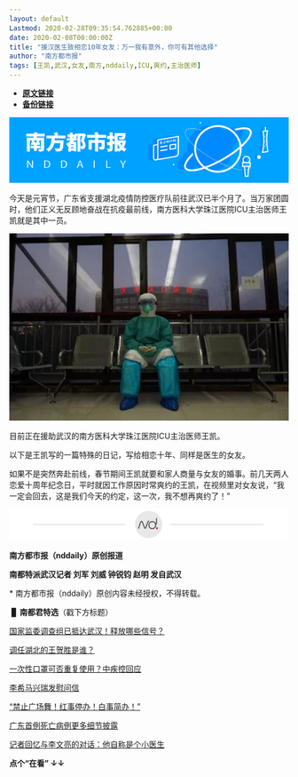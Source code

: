 ```yaml
---
layout: default
Lastmod: 2020-02-28T09:35:54.762885+00:00
date: 2020-02-08T00:00:00Z
title: "援汉医生致相恋10年女友：万一我有意外，你可有其他选择"
author: "南方都市报"
tags: [王凯,武汉,女友,南方,nddaily,ICU,爽约,主治医师]
---
```


* [**原文链接**](http://mp.weixin.qq.com/s?__biz=MTk1MjIwODAwMQ==&mid=2650840394&idx=6&sn=cfe4ecef8e4e9b3cfa08f71bba07978e&chksm=47979ea470e017b22488f2ba22878833da15276c508773954ecafacc474c45d50ebd144ab7ba#rd)
* [**备份链接**](https://archive.is/HUErV)


![](/images/post/09060180a1bb35d4f1ab370ef8d6128a.jpg)

今天是元宵节，广东省支援湖北疫情防控医疗队前往武汉已半个月了。当万家团圆时，他们正义无反顾地奋战在抗疫最前线，南方医科大学珠江医院ICU主治医师王凯就是其中一员。

![](/images/post/09ec488a7f35c8042ac3b4a2d6195848.jpg)

目前正在援助武汉的南方医科大学珠江医院ICU主治医师王凯。

以下是王凯写的一篇特殊的日记，写给相恋十年、同样是医生的女友。

如果不是突然奔赴前线，春节期间王凯就要和家人商量与女友的婚事。前几天两人恋爱十周年纪念日，平时就因工作原因时常爽约的王凯，在视频里对女友说，“我一定会回去，这是我们今天的约定，这一次，我不想再爽约了！”

![](/images/post/ed66cec744e84bfc06688ff48f6c6997.jpg)

  

**南方都市报（nddaily）原创报道**

**南都特派武汉记者 刘军 刘威 钟锐钧 赵明 发自武汉**

\* 南方都市报（nddaily）原创内容未经授权，不得转载。

  

 ▊ **南都君特选**（戳下方标题）

[国家监委调查组已抵达武汉！释放哪些信号？](http://mp.weixin.qq.com/s?__biz=MTk1MjIwODAwMQ==&mid=2650840332&idx=1&sn=5e100e1417e790d3106ae99cbdd09d9f&chksm=47979ee270e017f466543020dda458747a12ad5d872c62f3a7b9d1ef60ec893cf81f4fde3bb6&scene=21#wechat_redirect)  

[调任湖北的王贺胜是谁？](http://mp.weixin.qq.com/s?__biz=MTk1MjIwODAwMQ==&mid=2650840372&idx=3&sn=499b535f6d8e923f07d9161e8f4481a4&chksm=47979eda70e017cc83f140644d24dcaa1d87c04c93cc3ba3140ec4e2743ab0313f0bb28e2e4c&scene=21#wechat_redirect)  

[一次性口罩可否重复使用？中疾控回应](http://mp.weixin.qq.com/s?__biz=MTk1MjIwODAwMQ==&mid=2650840372&idx=5&sn=0c4190da639277555e43b5167186eb24&chksm=47979eda70e017cc7f7a51a8b909a833144b2569583ea801629005d70867ac9fe981895c7471&scene=21#wechat_redirect)  

[李希马兴瑞发慰问信](http://mp.weixin.qq.com/s?__biz=MTk1MjIwODAwMQ==&mid=2650840282&idx=1&sn=e650ae71518b9326456d0abd32e457c2&chksm=47979f3470e01622e5b8c53becc832040fc54e3357eac926c5850a317328cec3214ebafeca16&scene=21#wechat_redirect)

[“禁止广场舞！红事停办！白事简办！”](http://mp.weixin.qq.com/s?__biz=MTk1MjIwODAwMQ==&mid=2650840183&idx=2&sn=e753f980f687aae7587ba43d272aad18&chksm=47979f9970e0168f606eaebd58ebd7423944b84cf5d24d199a8fec89e0b49a896905822921e9&scene=21#wechat_redirect)

[广东首例死亡病例更多细节披露](http://mp.weixin.qq.com/s?__biz=MTk1MjIwODAwMQ==&mid=2650840143&idx=3&sn=e720ae9fcf9246f0eadec19e2b71406f&chksm=47979fa170e016b788bbd770e406feb1b3eef422bd70a91f41013196622a61c857ec001c6747&scene=21#wechat_redirect)

[记者回忆与李文亮的对话：他自称是个小医生](http://mp.weixin.qq.com/s?__biz=MTk1MjIwODAwMQ==&mid=2650840216&idx=2&sn=b8129265690a2ba22abe525c3c1799d6&chksm=47979f7670e01660c45d0ebf8f19a491c844988f83ff430229c22f4a275718072bdc81194287&scene=21#wechat_redirect)

**点个“在看” ↓↓**

